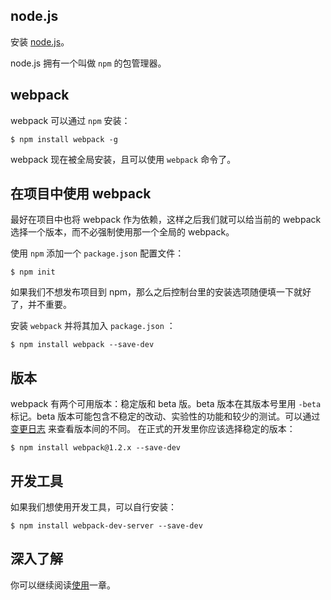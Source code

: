 ## **node.js**

安装 [node.js](http://nodejs.org/)。

node.js 拥有一个叫做 `npm` 的包管理器。

## **webpack**

webpack 可以通过 `npm` 安装：

```
$ npm install webpack -g
```

webpack 现在被全局安装，且可以使用 `webpack` 命令了。

## **在项目中使用 webpack**

最好在项目中也将 webpack 作为依赖，这样之后我们就可以给当前的 webpack 选择一个版本，而不必强制使用那一个全局的 webpack。

使用 `npm` 添加一个 `package.json` 配置文件：

```
$ npm init
```

如果我们不想发布项目到 npm，那么之后控制台里的安装选项随便填一下就好了，并不重要。

安装 `webpack` 并将其加入 `package.json` ：

```
$ npm install webpack --save-dev
```

## **版本**

webpack 有两个可用版本：稳定版和 beta 版。beta 版本在其版本号里用 `-beta` 标记。beta 版本可能包含不稳定的改动、实验性的功能和较少的测试。可以通过[变更日志](http://webpack.github.io/docs/changelog.html) 来查看版本间的不同。 在正式的开发里你应该选择稳定的版本：

```
$ npm install webpack@1.2.x --save-dev
```

## **开发工具**

如果我们想使用开发工具，可以自行安装：

```
$ npm install webpack-dev-server --save-dev
```

## **深入了解**

你可以继续阅读[使用](http://webpack.github.io/docs/usage.html)一章。


